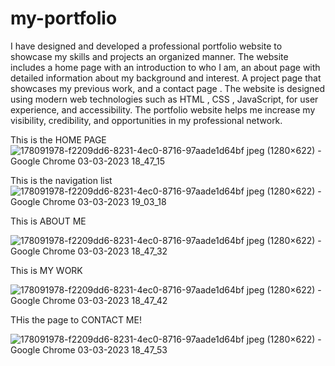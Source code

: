 # my-portfolio
I have designed and developed a professional portfolio  website to showcase my skills and projects an organized manner.
The website includes a home page with an introduction to who I am, an about page with
                        detailed information about my background and interest. A project page that showcases my
                        previous work, and a contact page . The website is designed using modern
                        web technologies such as HTML , CSS , JavaScript, for user experience, and accessibility. The
                        portfolio website helps me increase
                        my visibility, credibility, and opportunities in my professional network.
                        
                        
   This is the HOME PAGE
                        ![178091978-f2209dd6-8231-4ec0-8716-97aade1d64bf jpeg (1280×622) - Google Chrome 03-03-2023 18_47_15](https://user-images.githubusercontent.com/108974791/222730696-403d9dbf-6bb0-433b-9d5d-11bf5891eb6a.png)
  
  
  This is the navigation list
  ![178091978-f2209dd6-8231-4ec0-8716-97aade1d64bf jpeg (1280×622) - Google Chrome 03-03-2023 19_03_18](https://user-images.githubusercontent.com/108974791/222733412-63ebf776-93d0-4683-85df-879f3c37495a.png)



This is ABOUT ME

![178091978-f2209dd6-8231-4ec0-8716-97aade1d64bf jpeg (1280×622) - Google Chrome 03-03-2023 18_47_32](https://user-images.githubusercontent.com/108974791/222731038-0b044fe5-9187-4909-afb6-3452870f50b0.png)    

This is MY WORK

![178091978-f2209dd6-8231-4ec0-8716-97aade1d64bf jpeg (1280×622) - Google Chrome 03-03-2023 18_47_42](https://user-images.githubusercontent.com/108974791/222731323-8037af48-4e5f-4cf6-a37e-b5bc0503d84a.png)



THis the page to CONTACT ME!

![178091978-f2209dd6-8231-4ec0-8716-97aade1d64bf jpeg (1280×622) - Google Chrome 03-03-2023 18_47_53](https://user-images.githubusercontent.com/108974791/222731938-7c334fdf-5269-4480-91e9-e829497a8d34.png)

                        
